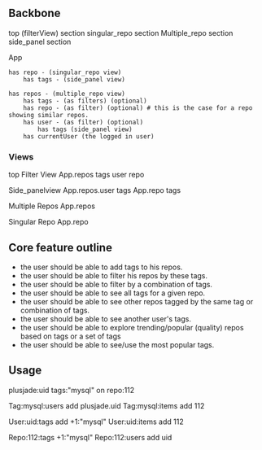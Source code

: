 ## Backbone

top (filterView) section
singular_repo section
Multiple_repo section
side_panel section

	
App 

	has repo - (singular_repo view)
		has tags - (side_panel view)

	has repos - (multiple_repo view)
		has tags - (as filters) (optional)
		has repo - (as filter) (optional) # this is the case for a repo showing similar repos.
		has user - (as filter) (optional)
			has tags (side_panel view)
		has currentUser (the logged in user)
		
		
### Views

top Filter View
	App.repos
		tags
		user
		repo

Side_panelview
	App.repos.user
		tags
	App.repo
		tags
	
Multiple Repos
		App.repos

Singular Repo
		App.repo



## Core feature outline

- the user should be able to add tags to his repos.
- the user should be able to filter his repos by these tags.
- the user should be able to filter by a combination of tags.
- the user should be able to see all tags for a given repo.
- the user should be able to see other repos tagged by the same tag or combination of tags.
- the user should be able to see another user's tags.
- the user should be able to explore trending/popular (quality) repos based on tags or a set of tags
- the user should be able to see/use the most popular tags.

			
## Usage

plusjade:uid tags:"mysql" on repo:112 



Tag:mysql:users add plusjade.uid
Tag:mysql:items add 112

User:uid:tags add +1:"mysql"
User:uid:items add 112

Repo:112:tags  +1:"mysql"
Repo:112:users add uid



			